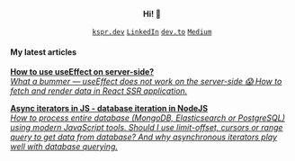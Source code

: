 <p align="center">
   <b> Hi! 🦄 </b>
</p>

<p align="center">
   <code><a href="https://kspr.dev">kspr.dev</a></code>
   <code><a href="https://www.linkedin.com/in/kasper-moskwiak/">LinkedIn</a></code>
   <code><a href="https://dev.to/kmoskwiak">dev.to</a></code>
   <code><a href="https://medium.com/@kaspermoskwiak">Medium</a></code>
</p>

#### My latest articles

<p>
   <a href="https://medium.com/swlh/how-to-use-useeffect-on-server-side-654932c51b13">
    <b>How to use useEffect on server-side?</b>
    <br>
      <em>What a bummer — useEffect does not work on the server-side 😱 How to fetch and render data in React SSR application.</em>
  </a>
</p>

<p>
   <a href="https://dev.to/kmoskwiak/async-iterators-in-js-database-iteration-in-nodejs-3pm9">
    <b>Async iterators in JS - database iteration in NodeJS</b>
    <br>
    <em>How to process entire database (MongoDB, Elasticsearch or PostgreSQL) using modern JavaScript tools. Should I use limit-offset, cursors or range query to get data from database? And why asynchronous iterators play well with database querying.</em>
  </a>
 </p>

<!--
**kmoskwiak/kmoskwiak** is a ✨ _special_ ✨ repository because its `README.md` (this file) appears on your GitHub profile.

Here are some ideas to get you started:

- 🔭 I’m currently working on ...
- 🌱 I’m currently learning ...
- 👯 I’m looking to collaborate on ...
- 🤔 I’m looking for help with ...
- 💬 Ask me about ...
- 📫 How to reach me: ...
- 😄 Pronouns: ...
- ⚡ Fun fact: ...
-->
